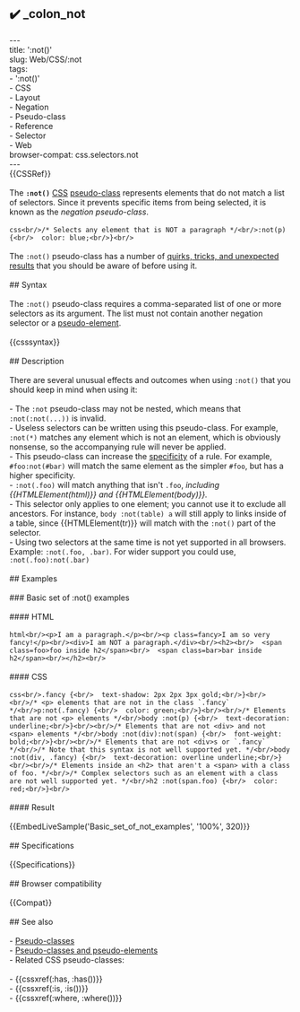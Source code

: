## ✔️ _colon_not 
 ---<br/>title: ':not()'<br/>slug: Web/CSS/:not<br/>tags:<br/>  - ':not()'<br/>  - CSS<br/>  - Layout<br/>  - Negation<br/>  - Pseudo-class<br/>  - Reference<br/>  - Selector<br/>  - Web<br/>browser-compat: css.selectors.not<br/>---<br/>{{CSSRef}}<br/><br/>The **`:not()`** [CSS](/en-US/docs/Web/CSS) [pseudo-class](/en-US/docs/Web/CSS/Pseudo-classes) represents elements that do not match a list of selectors. Since it prevents specific items from being selected, it is known as the _negation pseudo-class_.<br/><br/>```css<br/>/* Selects any element that is NOT a paragraph */<br/>:not(p) {<br/>  color: blue;<br/>}<br/>```<br/><br/>The `:not()` pseudo-class has a number of [quirks, tricks, and unexpected results](/en-US/docs/Web/CSS/:not#description) that you should be aware of before using it.<br/><br/>## Syntax<br/><br/>The `:not()` pseudo-class requires a comma-separated list of one or more selectors as its argument. The list must not contain another negation selector or a [pseudo-element](/en-US/docs/Web/CSS/Pseudo-elements).<br/><br/>{{csssyntax}}<br/><br/>## Description<br/><br/>There are several unusual effects and outcomes when using `:not()` that you should keep in mind when using it:<br/><br/>- The `:not` pseudo-class may not be nested, which means that `:not(:not(...))` is invalid.<br/>- Useless selectors can be written using this pseudo-class. For example, `:not(*)` matches any element which is not an element, which is obviously nonsense, so the accompanying rule will never be applied.<br/>- This pseudo-class can increase the [specificity](/en-US/docs/Web/CSS/Specificity) of a rule. For example, `#foo:not(#bar)` will match the same element as the simpler `#foo`, but has a higher specificity.<br/>- `:not(.foo)` will match anything that isn't `.foo`, _including {{HTMLElement(html)}} and {{HTMLElement(body)}}._<br/>- This selector only applies to one element; you cannot use it to exclude all ancestors. For instance, `body :not(table) a` will still apply to links inside of a table, since {{HTMLElement(tr)}} will match with the `:not()` part of the selector.<br/>- Using two selectors at the same time is not yet supported in all browsers. Example: `:not(.foo, .bar)`. For wider support you could use, `:not(.foo):not(.bar)`<br/><br/>## Examples<br/><br/>### Basic set of :not() examples<br/><br/>#### HTML<br/><br/>```html<br/><p>I am a paragraph.</p><br/><p class=fancy>I am so very fancy!</p><br/><div>I am NOT a paragraph.</div><br/><h2><br/>  <span class=foo>foo inside h2</span><br/>  <span class=bar>bar inside h2</span><br/></h2><br/>```<br/><br/>#### CSS<br/><br/>```css<br/>.fancy {<br/>  text-shadow: 2px 2px 3px gold;<br/>}<br/><br/>/* <p> elements that are not in the class `.fancy` */<br/>p:not(.fancy) {<br/>  color: green;<br/>}<br/><br/>/* Elements that are not <p> elements */<br/>body :not(p) {<br/>  text-decoration: underline;<br/>}<br/><br/>/* Elements that are not <div> and not <span> elements */<br/>body :not(div):not(span) {<br/>  font-weight: bold;<br/>}<br/><br/>/* Elements that are not <div>s or `.fancy` */<br/>/* Note that this syntax is not well supported yet. */<br/>body :not(div, .fancy) {<br/>  text-decoration: overline underline;<br/>}<br/><br/>/* Elements inside an <h2> that aren't a <span> with a class of foo. */<br/>/* Complex selectors such as an element with a class are not well supported yet. */<br/>h2 :not(span.foo) {<br/>  color: red;<br/>}<br/>```<br/><br/>#### Result<br/><br/>{{EmbedLiveSample('Basic_set_of_not_examples', '100%', 320)}}<br/><br/>## Specifications<br/><br/>{{Specifications}}<br/><br/>## Browser compatibility<br/><br/>{{Compat}}<br/><br/>## See also<br/><br/>- [Pseudo-classes](/en-US/docs/Web/CSS/Pseudo-classes)<br/>- [Pseudo-classes and pseudo-elements](/en-US/docs/Learn/CSS/Building_blocks/Selectors/Pseudo-classes_and_pseudo-elements)<br/>- Related CSS pseudo-classes:<br/><br/>  - {{cssxref(:has, :has())}}<br/>  - {{cssxref(:is, :is())}}<br/>  - {{cssxref(:where, :where())}}<br/>